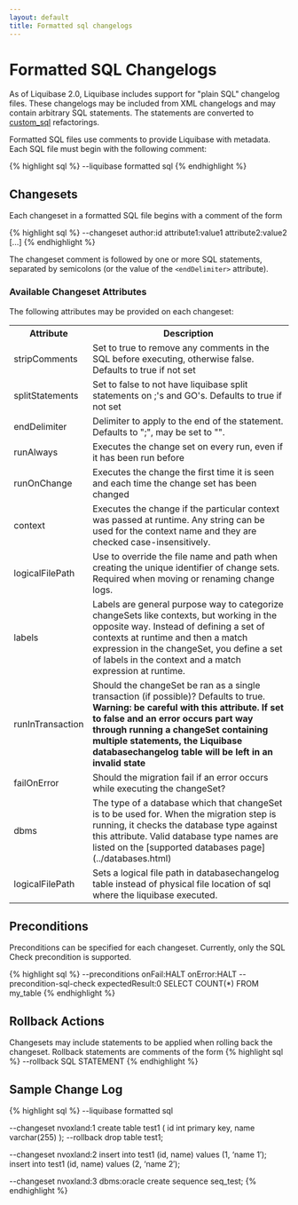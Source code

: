 ```yaml
---
layout: default
title: Formatted sql changelogs
---
```


# Formatted SQL Changelogs #

As of Liquibase 2.0, Liquibase includes support for "plain SQL" changelog files. These changelogs may be included from XML changelogs and may contain arbitrary SQL statements. The statements are converted to [custom_sql](changes/sql.html) refactorings.

Formatted SQL files use comments to provide Liquibase with metadata. Each SQL file must begin with the following comment:

{% highlight sql %}
--liquibase formatted sql
{% endhighlight %}

## Changesets ##

Each changeset in a formatted SQL file begins with a comment of the form

{% highlight sql %}
--changeset author:id attribute1:value1 attribute2:value2 [...]
{% endhighlight %}

The changeset comment is followed by one or more SQL statements, separated by
semicolons (or the value of the `<endDelimiter>` attribute).

### Available Changeset Attributes ##

The following attributes may be provided on each changeset:

<table>
<tr><th>Attribute</th><th>Description</th></tr>
<tr><td>stripComments</td><td>Set to true to remove any comments in the SQL before executing, otherwise false. Defaults to true if not set</td></tr>
<tr><td>splitStatements</td><td>Set to false to not have liquibase split statements on ;'s and GO's. Defaults to true if not set</td></tr>
<tr><td>endDelimiter</td><td>Delimiter to apply to the end of the statement.  Defaults to ";", may be set to "".</td></tr>
<tr><td>runAlways</td><td>Executes the change set on every run, even if it has been run before </td></tr>
<tr><td>runOnChange</td><td>Executes the change the first time it is seen and each time the change set has been changed </td></tr>
<tr><td>context</td><td>Executes the change if the particular context was passed at runtime. Any string can be used for the context name and they are checked case-insensitively. </td></tr>
<tr><td>logicalFilePath</td><td>Use to override the file name and path when creating the unique identifier of change sets. Required when moving or renaming change logs. </td></tr>
<tr><td>labels</td><td>Labels are general purpose way to categorize changeSets like contexts, but working in the opposite way. Instead of defining a set of contexts at runtime and then a match expression in the changeSet, you define a set of labels in the context and a match expression at runtime. </td></tr>
<tr><td>runInTransaction</td><td>Should the changeSet be ran as a single transaction (if possible)?  Defaults to true.  <b>Warning: be careful with this attribute.  If set to false and an error occurs part way through running a changeSet containing multiple statements, the Liquibase databasechangelog table will be left in an invalid state</b> </td></tr>
<tr><td>failOnError</td><td>Should the migration fail if an error occurs while executing the changeSet? </td></tr>
<tr><td>dbms</td><td>The type of a database which that changeSet is to be used for. When the migration step is running, it checks the database type against this attribute. Valid database type names are listed on the [supported databases page](../databases.html) </td></tr>
<tr><td>logicalFilePath</td><td>Sets a logical file path in databasechangelog table instead of physical file location of sql where the liquibase executed.</td></tr>
</table>

## Preconditions ##
Preconditions can be specified for each changeset. Currently, only the SQL Check precondition is supported.

{% highlight sql %}
--preconditions onFail:HALT onError:HALT
--precondition-sql-check expectedResult:0 SELECT COUNT(*) FROM my_table
{% endhighlight %}

## Rollback Actions ##

Changesets may include statements to be applied when rolling back the changeset. Rollback statements are comments of the form
{% highlight sql %}
--rollback SQL STATEMENT
{% endhighlight %}

## Sample Change Log ##

{% highlight sql %}
--liquibase formatted sql

--changeset nvoxland:1
create table test1 (
    id int primary key,
    name varchar(255)
);
--rollback drop table test1;

--changeset nvoxland:2
insert into test1 (id, name) values (1, ‘name 1′);
insert into test1 (id, name) values (2, ‘name 2′);

--changeset nvoxland:3 dbms:oracle
create sequence seq_test;
{% endhighlight %}
